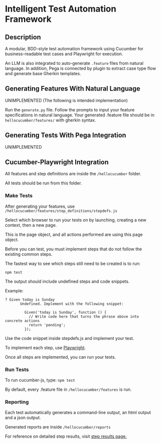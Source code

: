 # Intelligent Test Automation Framework

## Description
A modular, BDD-style test automation framework using Cucumber for business-readable test cases and Playwright for execution.

An LLM is also integrated to auto-generate `.feature` files from natural language. In addition, Pega is connected by plugin to extract case type flow and generate base Gherkin templates.


## Generating Features With Natural Language
UNIMPLEMENTED (The following is intended implementation)

Run the `generate.py` file. Follow the prompts to input your feature specifications in natural language. Your generated .feature file should be in `hellocucumber/features/` with gherkin syntax.



## Generating Tests With Pega Integration
UNIMPLEMENTED


## Cucumber-Playwright Integration
All features and step definitions are inside the `/hellocucumber` folder. 

All tests should be run from this folder.


### Make Tests
After generating your features, use `/hellocucumber/features/step_definitions/stepdefs.js`


Select which browser to run your tests on by launching, creating a new context, then a new page.


This is the page object, and all actions performed are using this page object.


Before you can test, you must implement steps that do not follow the existing common steps.


The fastest way to see which steps still need to be created is to run:

`npm test`

The output should include undefined steps and code snippets.

Example:
```
? Given today is Sunday
       Undefined. Implement with the following snippet:

         Given('today is Sunday', function () {
           // Write code here that turns the phrase above into concrete actions
           return 'pending';
         });
```
Use the code snippet inside stepdefs.js and implement your test.

To implement each step, use [Playwright](https://playwright.dev/docs/writing-tests).

Once all steps are implemented, you can run your tests.


### Run Tests

To run cucumber-js, type: `npm test`

By default, every .feature file in `/hellocucumber/features` is run.


### Reporting
Each test automatically generates a command-line output, an html output and a json output.

Generated reports are inside `/hellocucumber/reports`

For reference on detailed step results, visit [step results page.](https://cucumber.io/docs/cucumber/api#step-results)



